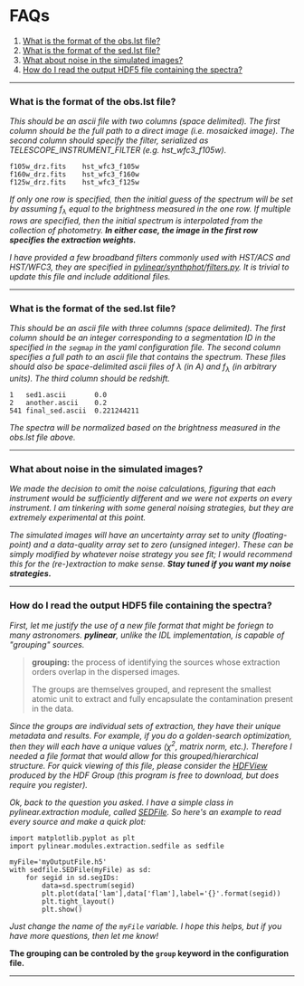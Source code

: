 # FAQs
1. [What is the format of the obs.lst file?](#what-is-the-format-of-the-obslst-file)
2. [What is the format of the sed.lst file?](#what-is-the-format-of-the-sedlst-file)
3. [What about noise in the simulated images?](#what-about-noise-in-the-simulated-images)
4. [How do I read the output HDF5 file containing the spectra?](#how-do-i-read-the-out-hdf5-file-containing-the-spectra)

---

### What is the format of the obs.lst file? 
*This should be an ascii file with two columns (space delimited).  The first column should be the full path to a direct image (i.e. mosaicked image).  The second column should specify the filter, serialized as TELESCOPE\_INSTRUMENT\_FILTER (e.g. hst\_wfc3\_f105w).*

```
f105w_drz.fits    hst_wfc3_f105w
f160w_drz.fits    hst_wfc3_f160w
f125w_drz.fits    hst_wfc3_f125w
```
*If only one row is specified, then the initial guess of the spectrum will be set by assuming f<sub>&lambda;</sub> equal to the brightness measured in the one row.  If multiple rows are specified, then the initial spectrum is interpolated from the collection of photometry.  __In either case, the image in the first row specifies the extraction weights.__*

*I have provided a few broadband filters commonly used with HST/ACS and HST/WFC3, they are specified in [pylinear/synthphot/filters.py](https://github.com/Russell-Ryan/pyLINEAR/blob/master/pylinear/synthphot/filters.py "filters.py").  It is trivial to update this file and include additional files.*

---


### What is the format of the sed.lst file?

*This should be an ascii file with three columns (space delimited).  The first column should be an integer corresponding to a segmentation ID in the specified in the ```segmap``` in the yaml configuration file.  The second column specifies a full path to an ascii file  that contains the spectrum.  These files should also be space-delimited ascii files of &lambda; (in A) and f<sub>&lambda;</sub> (in arbitrary units).  The third column should be redshift.*

```
1   sed1.ascii       0.0
2   another.ascii    0.2
541 final_sed.ascii  0.221244211
```
*The spectra will be normalized based on the brightness measured in the obs.lst file above.*

---

### What about noise in the simulated images?

*We made the decision to omit the noise calculations, figuring that each instrument would be sufficiently different and we were not experts on every instrument.  I am tinkering with some general noising strategies, but they are extremely experimental at this point.*

*The simulated images will have an uncertainty array set to unity (floating-point) and a data-quality array set to zero (unsigned integer).  These can be simply modified by whatever noise strategy you see fit; I would recommend this for the (re-)extraction to make sense. __Stay tuned if you want my noise strategies.__*

---


### How do I read the output HDF5 file containing the spectra?

*First, let me justify the use of a new file format that might be foriegn to many astronomers.  __pylinear__, unlike the IDL implementation, is capable of "grouping" sources.*

> **grouping:** the process of identifying the sources whose extraction orders overlap in the dispersed images.  
> 
> The groups are themselves grouped, and represent the smallest atomic unit to extract and fully encapsulate the contamination present in the data.

*Since the groups are individual sets of extraction, they have their unique metadata and results.  For example, if you do a golden-search optimization, then they will each have a unique values (&chi;<sup>2</sup>, matrix norm, etc.).  Therefore I needed a file format that would allow for this grouped/hierarchical structure.  For quick viewing of this file, please consider the [HDFView](https://www.hdfgroup.org/downloads/hdfview/) produced by the HDF Group (this program is free to download, but does require you register).* 

*Ok, back to the question you asked.  I have a simple class in pylinear.extraction module, called [SEDFile](https://github.com/Russell-Ryan/pyLINEAR/blob/master/pylinear/modules/extraction/sedfile.py).  So here's an example to read every source and make a quick plot:*

```
import matplotlib.pyplot as plt
import pylinear.modules.extraction.sedfile as sedfile

myFile='myOutputFile.h5'
with sedfile.SEDFile(myFile) as sd:
    for segid in sd.segIDs:
        data=sd.spectrum(segid)
        plt.plot(data['lam'],data['flam'],label='{}'.format(segid))
        plt.tight_layout()
        plt.show()
```

*Just change the name of the ```myFile``` variable.  I hope this helps, but if you have more questions, then let me know!*  



**The grouping can be controled by the ```group``` keyword in the configuration file.**

---


